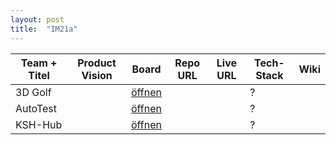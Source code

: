 ```yaml
---
layout: post
title:  "IM21a"
---
```


| Team + Titel          | Product Vision | Board        | Repo URL     | Live URL     | Tech-Stack   | Wiki         |
| --------------------- | -------------- | ------------ | ------------ | ------------ | ------------ | ------------ |
| 3D Golf               |                | [öffnen][12] |              |              | ?            |              |
| AutoTest              |                | [öffnen][22] |              |              | ?            |              |
| KSH-Hub               |                | [öffnen][32] |              |              | ?            |              |

[12]: https://trello.com/b/CBqyRy9k/team-1-3d-golf

[22]: https://trello.com/b/fJ3bGgUa/team-2-autotest

[32]: https://trello.com/b/hU66S8Hi/team-3-ksh-hub
